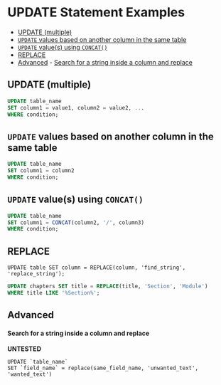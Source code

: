 # UPDATE Statement Examples
<!-- TOC -->

- [UPDATE (multiple)](#update-multiple)
- [`UPDATE` values based on another column in the same table](#update-values-based-on-another-column-in-the-same-table)
- [`UPDATE` value(s) using `CONCAT()`](#update-values-using-concat)
- [REPLACE](#replace)
- [Advanced](#advanced)
        - [Search for a string inside a column and replace](#search-for-a-string-inside-a-column-and-replace)

<!-- /TOC -->


<a id="markdown-update-multiple" name="update-multiple"></a>

## UPDATE (multiple)
```sql
UPDATE table_name
SET column1 = value1, column2 = value2, ...
WHERE condition;
```

<a id="markdown-update-values-based-on-another-column-in-the-same-table" name="update-values-based-on-another-column-in-the-same-table"></a>

## `UPDATE` values based on another column in the same table

```sql
UPDATE table_name
SET column1 = column2
WHERE condition;
```

<a id="markdown-update-values-using-concat" name="update-values-using-concat"></a>

## `UPDATE` value(s) using `CONCAT()`
```sql
UPDATE table_name
SET column1 = CONCAT(column2, '/', column3)
WHERE condition;
```

<a id="markdown-replace" name="replace"></a>

## REPLACE
    UPDATE table SET column = REPLACE(column, 'find_string', 'replace_string');


```sql
UPDATE chapters SET title = REPLACE(title, 'Section', 'Module')
WHERE title LIKE '%Section%';
```

<a id="markdown-advanced" name="advanced"></a>

## Advanced
<a id="markdown-search-for-a-string-inside-a-column-and-replace" name="search-for-a-string-inside-a-column-and-replace"></a>

#### Search for a string inside a column and replace
**UNTESTED**

    UPDATE `table_name`
    SET `field_name` = replace(same_field_name, 'unwanted_text', 'wanted_text')



